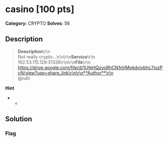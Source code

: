 # casino [100 pts]

**Category:** CRYPTO
**Solves:** 56

## Description
>**Description**\r\n<br>Not really crypto...\r\n\r\n**Service**\r\n<br>192.53.115.129:31338\r\n\r\n**File**\r\n<br>https://drive.google.com/file/d/1UfeHQzvoRhCN1nVMokdviybhc7jozPcN/view?usp=share_link\r\n\r\n**Author**\r\n<br>@ndh

**Hint**
* -

## Solution

### Flag

